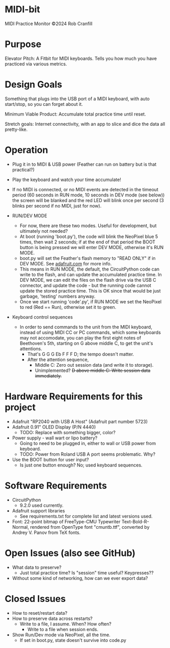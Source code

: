 # MIDI-bit
MIDI Practice Monitor
&copy;2024 Rob Cranfill

# Purpose
Elevator Pitch: A Fitbit for MIDI keyboards. Tells you how much you have practiced via various metrics.

# Design Goals
Something that plugs into the USB port of a MIDI keyboard, with auto start/stop, so you can forget about it.

Minimum Viable Product: Accumulate total practice time until reset.

Stretch goals: Internet connectivity, with an app to slice and dice the data all pretty-like.

# Operation
* Plug it in to MIDI & USB power (Feather can run on battery but is that practical?)
* Play the keyboard and watch your time accumulate!
* If no MIDI is connected, or no MIDI events are detected in the timeout period (60 seconds in RUN mode, 10 seconds in DEV mode (see below)) the screen will be blanked and the red LED will blink once per second (3 blinks per second if no MIDI, just for now).

* RUN/DEV MODE
  * For now, there are these two modes. Useful for development, but ultimately not needed?
  * At boot (running 'boot.py'), the code will blink the NeoPixel blue 5 times, then wait 2 seconds; 
  if at the end of that period the BOOT button is being pressed we will enter DEV MODE, 
  otherwise it's RUN MODE.
  * boot.py will set the Feather's flash memory to "READ ONLY" if in DEV MODE.
  See [adafruit.com](https://learn.adafruit.com/circuitpython-essentials/circuitpython-storage) for more info.
  * This means in RUN MODE, the default, the CircuitPython code can write to the flash, and can update the accumulated practice time.
    In DEV MODE, we can edit the files on the flash drive via the USB C connector, and update the code - but the running code cannot update the stored practice time.
    This is OK since that would be just garbage, 'testing' numbers anyway.
  * Once we start running 'code'.py', if RUN MODE we set the NeoPixel to red (Red == Run), 
  otherwise set it to green.

* Keyboard control sequences
  * In order to send commands to the unit from the MIDI keyboard, instead of using MIDI CC or PC commands, which some keyboards may not accomodate, you can play the first eight notes of Beethoven's 5th, starting on G above middle C, to get the unit's attentions.
    * That's G G G Eb F F F D; the tempo doesn't matter.
    * After the attention sequence, 
      * Middle C: Zero out session data (and write it to storage).
      * Unimplemented? <strike>D above middle C: Write session data immediately.</strike>

# Hardware Requirements for this project
* Adafruit "RP2040 with USB A Host" (Adafruit part number 5723)
* Adafruit 0.91" OLED Display (P/N 4440)
  * TODO: Replace with something bigger, color?
* Power supply - wall wart or lipo battery?
  * Going to need to be plugged in, either to wall or USB power from keyboard.
  *  TODO: Power from Roland USB A port seems problematic. Why?
* Use the BOOT button for user input?
  * Is just one button enough? No; used keyboard sequences.


# Software Requirements
* CircuitPython
  * 9.2.0 used currently.
* Adafruit support libraries
  * See requirements.txt for complete list and latest versions used.
* Font: 22-point bitmap of FreeType-CMU Typewriter Text-Bold-R-Normal, rendered from OpenType font "cmuntb.ttf", converted by Andrey V. Panov from TeX fonts.


# Open Issues (also see GitHub)
* What data to preserve?
  * Just total practice time? Is "session" time useful? Keypresses??
* Without some kind of networking, how can we ever export data?

# Closed Issues
* How to reset/restart data?
* How to preserve data across restarts?
   * Write to a file, I assume. When? How often?
      * Write to a file when session ends.
* Show Run/Dev mode via NeoPixel, all the time.
  * If set in boot.py, state doesn't survive into code.py

